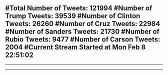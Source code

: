 #Total Number of Tweets: 121994 
#Number of Trump Tweets: 39539
#Number of Clinton Tweets: 26260
#Number of Cruz Tweets: 22984
#Number of Sanders Tweets: 21730
#Number of Rubio Tweets: 9477
#Number of Carson Tweets: 2004
#Current Stream Started at Mon Feb  8 22:51:02
---
---
---
